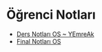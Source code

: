 # Öğrenci Notları

- [Ders Notları OS ~ YEmreAk](./%C3%96%C4%9Frenci%20Notlar%C4%B1/Ders%20Notlar%C4%B1%20OS%20~%20YEmreAk.pdf)
- [Final Notları OS](./%C3%96%C4%9Frenci%20Notlar%C4%B1/Final%20Notlar%C4%B1%20OS.pdf)
